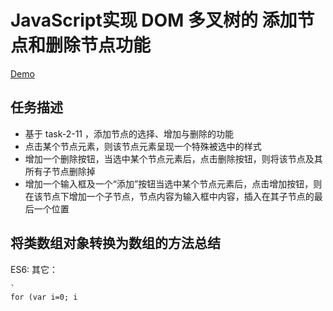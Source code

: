 # JavaScript实现 DOM 多叉树的 添加节点和删除节点功能
[Demo](http://1039958384.github.io/IFE/task-2-11/)

## 任务描述
* 基于 task-2-11 ，添加节点的选择、增加与删除的功能
* 点击某个节点元素，则该节点元素呈现一个特殊被选中的样式
* 增加一个删除按钮，当选中某个节点元素后，点击删除按钮，则将该节点及其所有子节点删除掉
* 增加一个输入框及一个“添加”按钮当选中某个节点元素后，点击增加按钮，则在该节点下增加一个子节点，节点内容为输入框中内容，插入在其子节点的最后一个位置


## 将类数组对象转换为数组的方法总结
ES6:
其它：
<pre><code>`
for (var i=0; i<trees.length; i++)
{
		treeArr.push(trees[i]);
}'
</pre></code>
